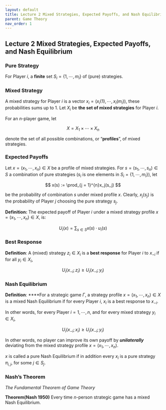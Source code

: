 ```yaml
---
layout: default
title: Lecture 2 Mixed Strategies, Expected Payoffs, and Nash Equilibrium
parent: Game Theory
nav_order: 1
---
```

## Lecture 2 Mixed Strategies, Expected Payoffs, and Nash Equilibrium

### Pure Strategy

For Player $i$, a **finite** set $S_i = \lbrace 1, \cdots, m_i\rbrace$ of (pure) strategies.

### Mixed Strategy

A mixed strategy for Player $i$ is a vector $x_i = (x_i(1), \cdots, x_i(m_i))$, these probabilities sums up to $1$. Let $X_i$ be **the set of mixed strategies** for Player $i$. 

For an $n$-player game, let 

$$X = X_1 \times \cdots \times X_n$$ 

denote the set of all possible combinations, or “**profiles**”, of mixed strategies.

### Expected Payoffs

Let $x = (x_1, \cdots, x_n) \in X$ be a profile of mixed strategies. For $s = (s_1, \cdots, s_n) \in S$ a combination of pure strategies ($s_i$ is one elements in $S_i = \lbrace 1, \cdots, {m_i}\rbrace$), let

$$
x(s) := \prod_{j = 1}^{n}x_j(s_j)
$$

be the probability of combination $s$ under mixed profile $x$. Clearly, $x_j(s_j)$ is the probability of Player $j$ choosing the pure strategy $s_j$.

**Definition:** The expected payoff of Player $i$ under a mixed strategy profile $x = (x_1, \cdots, x_n) \in X$, is:

$$
U_i(x) = \sum_{s\in S} x(s)\cdot u_i(s)
$$

### Best Response

**Definition**: A (mixed) strategy $z_i \in X_i$ is a **best response** for Player $i$ to $x_{-i}$ if for all $y_i \in X_i$,

$$
U_i(x_{-i};z_i) \geq U_i(x_{-i};y_i)
$$

### Nash Equilibrium

**Definition**: ****For a strategic game $\Gamma$, a strategy profile $x = (x_1, \cdots, x_n) \in X$ is a mixed Nash Equilibrium if for every Player $i$, $x_i$ is a best response to $x_{- i}$.

In other words, for every Player $i = 1, \cdots, n$, and for every mixed strategy $y_i \in X_i$,

$$
U_i(x_{-i};x_i)\geq U_i(x_{-i};y_i)
$$

In other words, no player can improve its own payoff by ***unilaterally*** deviating from the mixed strategy profile $x = (x_1, \cdots, x_n)$.

$x$ is called a pure Nash Equilibrium if in addition every $x_i$ is a pure strategy $\pi_{i, j}$, for some $j \in S_j$.

### Nash’s Theorem

*The Fundamental Theorem of Game Theory*

**Theorem(Nash 1950)** Every time $n$-person strategic game has a mixed Nash Equilibrium.